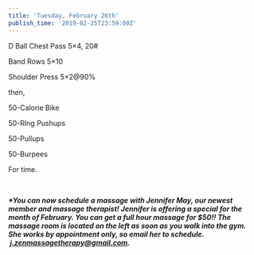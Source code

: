 ```yaml
---
title: 'Tuesday, February 26th'
publish_time: '2019-02-25T23:59:00Z'
---
```


D Ball Chest Pass 5×4, 20\#

Band Rows 5×10

Shoulder Press 5×2\@90%

then,

50-Calorie Bike

50-RIng Pushups

50-Pullups

50-Burpees

For time.

 

***\*You can now schedule a massage with Jennifer May, our newest member
and massage therapist! Jennifer is offering a special for the month of
February. You can get a full hour massage for \$50!! The massage room is
located on the left as soon as you walk into the gym. She works by
appointment only, so email her to schedule.
 <j.zenmassagetherapy@gmail.com>.***
